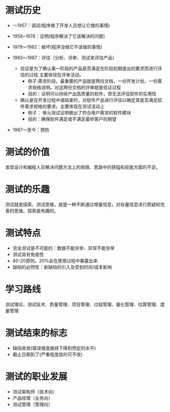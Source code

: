 # 测试历史

* ～1957：调试(程序做了开发人员想让它做的事情)
* 1958~1978：证明(程序解决了它该解决的问题)
* 1979～1982：破坏(程序没做它不该做的事情)
* 1983～1987：评估（分析、评审、测试来评估产品）
    - 验证是为了确认某一阶段的产品是否满足在阶段初期提出的要求而进行评估的过程.主要体现在评审活动。
        - 例子:需求阶段，最重要的产品就是两份文档，一份开发计划，一份需求规格说明。对这两份文档的评审就是验证过程
        - 目的：证明可以持续产出高质量的软件，但无法评估软件的实用性
    - 确认是在开发过程中或结束时，对软件产品进行评估以确定其是否满足软件需求规格的要求。主要体现在测试活动上
        - 例子： 单元测试证明做出了符合用户需求的软件模块
        - 目的：确保软件满足或不满足最终客户的期望

* 1987～至今：预防

# 测试的价值
发现设计和编程人员解决问题方法上的局限、思路中的狭隘和技能方面的不足。


# 测试的乐趣
测试就是探索，测试思维，就是一种不断通过增量信息，对存量信息进行质疑和完善的思维。探索是有趣的。

# 测试特点
* 完全测试是不可能的：数据不能穷举、异常不能穷举
* 测试具有免疫性
* 80-20原则。20%会在使用过程中暴露出来
* 缺陷的必然性：新缺陷的引入及受到时间/成本影响
# 学习路线
测试理论、测试技术、质量管理、项目管理、过程管理、量化管理、估算管理、度量管理

# 测试结束的标志
* 缺陷收敛(错误强度曲线下降到预定的水平)
* 截止日期到了(严重程度低的可不改)

# 测试的职业发展
* 测试架构师（技术向）
* 产品经理（业务向）
* 测试管理（管理向）
